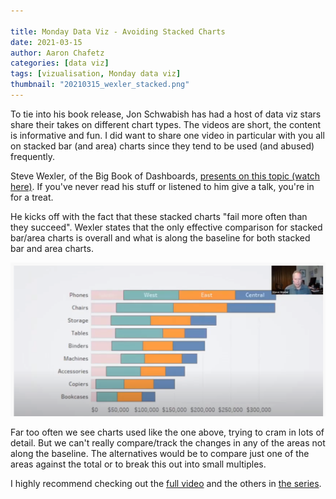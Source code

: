 ```yaml
---

title: Monday Data Viz - Avoiding Stacked Charts
date: 2021-03-15
author: Aaron Chafetz
categories: [data viz]
tags: [vizualisation, Monday data viz]
thumbnail: "20210315_wexler_stacked.png"
---
```


To tie into his book release, Jon Schwabish has had a host of data viz stars share their takes on different chart types. The videos are short, the content is informative and fun. I did want to share one video in particular with you all on stacked bar (and area) charts since they tend to be used (and abused) frequently.

Steve Wexler, of the Big Book of Dashboards, [presents on this topic (watch here)](https://www.youtube.com/watch?v=ClMqlGT4V-M). If you've never read his stuff or listened to him give a talk, you're in for a treat. 

He kicks off with the fact that these stacked charts "fail more often than they succeed". Wexler states that the only effective comparison for stacked bar/area charts is overall and what is along the baseline for both stacked bar and area charts.

![stacked bar](/assets/images/posts/20210315_wexler_stacked.png)

Far too often we see charts used like the one above, trying to cram in lots of detail. But we can't really compare/track the changes in any of the areas not along the baseline. The alternatives would be to compare just one of the areas against the total or to break this out into small multiples.  

I highly recommend checking out the [full video](https://www.youtube.com/watch?v=ClMqlGT4V-M) and the others in [the series](https://www.youtube.com/channel/UCkZolVWc2fnSqyouPzvpuow).